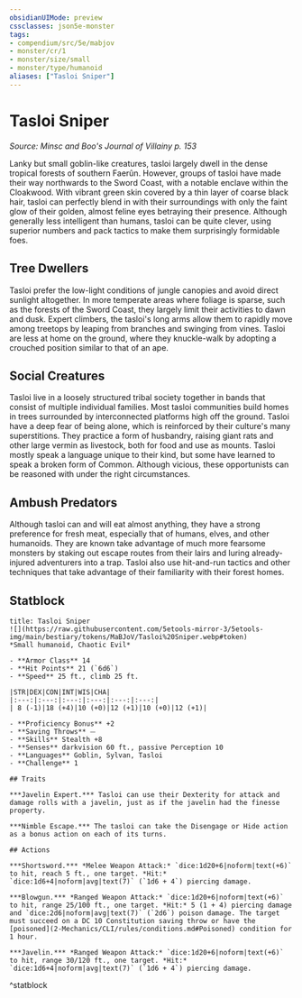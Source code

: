 ```yaml
---
obsidianUIMode: preview
cssclasses: json5e-monster
tags:
- compendium/src/5e/mabjov
- monster/cr/1
- monster/size/small
- monster/type/humanoid
aliases: ["Tasloi Sniper"]
---
```

# Tasloi Sniper
*Source: Minsc and Boo's Journal of Villainy p. 153*  

Lanky but small goblin-like creatures, tasloi largely dwell in the dense tropical forests of southern Faerûn. However, groups of tasloi have made their way northwards to the Sword Coast, with a notable enclave within the Cloakwood. With vibrant green skin covered by a thin layer of coarse black hair, tasloi can perfectly blend in with their surroundings with only the faint glow of their golden, almost feline eyes betraying their presence. Although generally less intelligent than humans, tasloi can be quite clever, using superior numbers and pack tactics to make them surprisingly formidable foes.

## Tree Dwellers

Tasloi prefer the low-light conditions of jungle canopies and avoid direct sunlight altogether. In more temperate areas where foliage is sparse, such as the forests of the Sword Coast, they largely limit their activities to dawn and dusk. Expert climbers, the tasloi's long arms allow them to rapidly move among treetops by leaping from branches and swinging from vines. Tasloi are less at home on the ground, where they knuckle-walk by adopting a crouched position similar to that of an ape.

## Social Creatures

Tasloi live in a loosely structured tribal society together in bands that consist of multiple individual families. Most tasloi communities build homes in trees surrounded by interconnected platforms high off the ground. Tasloi have a deep fear of being alone, which is reinforced by their culture's many superstitions. They practice a form of husbandry, raising giant rats and other large vermin as livestock, both for food and use as mounts. Tasloi mostly speak a language unique to their kind, but some have learned to speak a broken form of Common. Although vicious, these opportunists can be reasoned with under the right circumstances.

## Ambush Predators

Although tasloi can and will eat almost anything, they have a strong preference for fresh meat, especially that of humans, elves, and other humanoids. They are known take advantage of much more fearsome monsters by staking out escape routes from their lairs and luring already-injured adventurers into a trap. Tasloi also use hit-and-run tactics and other techniques that take advantage of their familiarity with their forest homes.

## Statblock

```ad-statblock
title: Tasloi Sniper
![](https://raw.githubusercontent.com/5etools-mirror-3/5etools-img/main/bestiary/tokens/MaBJoV/Tasloi%20Sniper.webp#token)
*Small humanoid, Chaotic Evil*

- **Armor Class** 14
- **Hit Points** 21 (`6d6`)
- **Speed** 25 ft., climb 25 ft.

|STR|DEX|CON|INT|WIS|CHA|
|:---:|:---:|:---:|:---:|:---:|:---:|
| 8 (-1)|18 (+4)|10 (+0)|12 (+1)|10 (+0)|12 (+1)|

- **Proficiency Bonus** +2
- **Saving Throws** ⏤
- **Skills** Stealth +8
- **Senses** darkvision 60 ft., passive Perception 10
- **Languages** Goblin, Sylvan, Tasloi
- **Challenge** 1

## Traits

***Javelin Expert.*** Tasloi can use their Dexterity for attack and damage rolls with a javelin, just as if the javelin had the finesse property.

***Nimble Escape.*** The tasloi can take the Disengage or Hide action as a bonus action on each of its turns.

## Actions

***Shortsword.*** *Melee Weapon Attack:* `dice:1d20+6|noform|text(+6)` to hit, reach 5 ft., one target. *Hit:* `dice:1d6+4|noform|avg|text(7)` (`1d6 + 4`) piercing damage.

***Blowgun.*** *Ranged Weapon Attack:* `dice:1d20+6|noform|text(+6)` to hit, range 25/100 ft., one target. *Hit:* 5 (1 + 4) piercing damage and `dice:2d6|noform|avg|text(7)` (`2d6`) poison damage. The target must succeed on a DC 10 Constitution saving throw or have the [poisoned](2-Mechanics/CLI/rules/conditions.md#Poisoned) condition for 1 hour.

***Javelin.*** *Ranged Weapon Attack:* `dice:1d20+6|noform|text(+6)` to hit, range 30/120 ft., one target. *Hit:* `dice:1d6+4|noform|avg|text(7)` (`1d6 + 4`) piercing damage.
```
^statblock